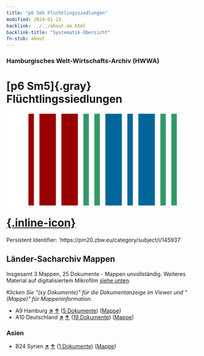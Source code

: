 ```yaml
---
title: "p6 Sm5 Flüchtlingssiedlungen"
modified: 2024-01-13
backlink: ../../about.de.html
backlink-title: "Systematik-Übersicht"
fn-stub: about
---
```


### Hamburgisches Welt-Wirtschafts-Archiv (HWWA)

# [p6 Sm5]{.gray}&#8201; Flüchtlingssiedlungen &#160; [![Wikidata](/images/Wikidata-logo.svg "Wikidata"){.inline-icon}](http://www.wikidata.org/entity/Q104711364)

<div class="hint">Persistent Identifier: `https://pm20.zbw.eu/category/subject/i/145937`</div>







## Länder-Sacharchiv Mappen






Insgesamt 3 Mappen, 25 Dokumente - Mappen unvollständig. Weiteres Material auf digitalisiertem Mikrofilm [siehe unten](#filmsections).

_Klicken Sie "(xy Dokumente)" für die Dokumentanzeige im Viewer und "(Mappe)" für Mappeninformation._



- A9 Hamburg [**&nearr;**](../../../geo/i/140905/about.de.html "Hamburg (alle Mappen)") [**&uarr;**](../../../geo/about.de.html#A9 "Ländersystematik") (<a href="https://pm20.zbw.eu/iiifview/folder/sh/140905,145937" title="über: Hamburg : Flüchtlingssiedlungen" target="_blank">5 Dokumente</a>) ([Mappe](../../../../folder/sh/1409xx/140905/1459xx/145937/about.de.html))
- A10 Deutschland [**&nearr;**](../../../geo/i/126128/about.de.html "Deutschland (alle Mappen)") [**&uarr;**](../../../geo/about.de.html#A10 "Ländersystematik") (<a href="https://pm20.zbw.eu/iiifview/folder/sh/126128,145937" title="über: Deutschland : Flüchtlingssiedlungen" target="_blank">19 Dokumente</a>) ([Mappe](../../../../folder/sh/1261xx/126128/1459xx/145937/about.de.html))

### Asien

- B24 Syrien [**&nearr;**](../../../geo/i/141114/about.de.html "Syrien (alle Mappen)") [**&uarr;**](../../../geo/about.de.html#B24 "Ländersystematik") (<a href="https://pm20.zbw.eu/iiifview/folder/sh/141114,145937" title="über: Syrien : Flüchtlingssiedlungen" target="_blank">1 Dokumente</a>) ([Mappe](../../../../folder/sh/1411xx/141114/1459xx/145937/about.de.html))



<a id="filmsections" />













